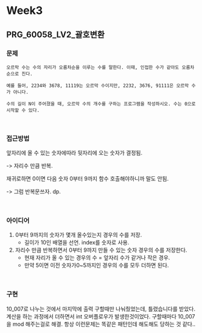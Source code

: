 # Week3

## PRG_60058_LV2_괄호변환

### 문제

```
오르막 수는 수의 자리가 오름차순을 이루는 수를 말한다. 이때, 인접한 수가 같아도 오름차순으로 친다.

예를 들어, 2234와 3678, 11119는 오르막 수이지만, 2232, 3676, 91111은 오르막 수가 아니다.

수의 길이 N이 주어졌을 때, 오르막 수의 개수를 구하는 프로그램을 작성하시오. 수는 0으로 시작할 수 있다.
```
<br>

### 접근방법
앞자리에 올 수 있는 숫자에따라 뒷자리에 오는 숫자가 결정됨.

-> 자리수 만큼 반복.

재귀로하면 0이면 다음 숫자 0부터 9까지 함수 호출해야하니까 말도 안됨.

-> 그럼 반복문쓰자. dp.


<br>

### 아이디어
1. 0부터 9까지의 숫자가 몇개 올수있는지 경우의 수를 저장.
    - 길이가 10인 배열을 선언. index를 숫자로 사용.
2. 자리수 만큼 반복하면서 0부터 9까지 만들 수 있는 숫자 경우의 수를 저장한다.
    - 현재 자리가 올 수 있는 경우의 수 = 앞자리 수가 같거나 작은 경우.
    - 만약 5이면 이전 숫자가0~5까지인 경우의 수를 모두 더하면 된다.


<br>

### 구현
10_007로 나누는 것에서 마지막에 출력 구할때만 나눠줬었는데, 틀렸습니다를 받았다.
계산을 하는 과정에서 더하면서 int 오버플로우가 발생한것이었다.
구할때마다 10_007을 mod 해주는걸로 해결.
항상 이런문제는 똑같은 패턴인데 해도해도 당하는 것 같다..